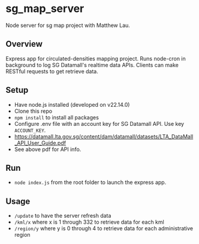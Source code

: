 # sg_map_server
Node server for sg map project with Matthew Lau.

## Overview
Express app for circulated-densities mapping project. Runs node-cron in background to log SG Datamall's realtime data APIs. Clients can make RESTful requests to get retrieve data. 

## Setup
- Have node.js installed (developed on v22.14.0)
- Clone this repo
- `npm install` to install all packages
- Configure .env file with an account key for SG Datamall API. Use key `ACCOUNT_KEY`.
- https://datamall.lta.gov.sg/content/dam/datamall/datasets/LTA_DataMall_API_User_Guide.pdf 
- See above pdf for API info. 

## Run
- `node index.js` from the root folder to launch the express app. 


## Usage
- `/update` to have the server refresh data
- `/kml/x` where x is 1 through 332 to retrieve data for each kml
- `/region/y` where y is 0 through 4 to retrieve data for each administrative region